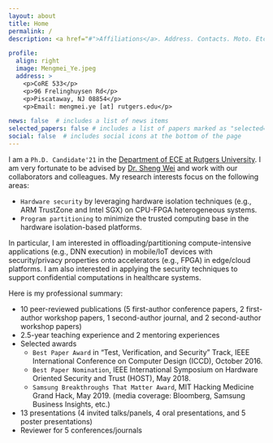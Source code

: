 ```yaml
---
layout: about
title: Home
permalink: /
description: <a href="#">Affiliations</a>. Address. Contacts. Moto. Etc.

profile:
  align: right
  image: Mengmei_Ye.jpeg
  address: >
    <p>CoRE 533</p>
    <p>96 Frelinghuysen Rd</p>
    <p>Piscataway, NJ 08854</p>
    <p>Email: mengmei.ye [at] rutgers.edu</p>

news: false  # includes a list of news items
selected_papers: false # includes a list of papers marked as "selected={true}"
social: false  # includes social icons at the bottom of the page
---
```


I am a `Ph.D. Candidate'21` in the [Department of ECE at Rutgers University](https://www.ece.rutgers.edu/). I am very fortunate to be advised by [Dr. Sheng Wei](http://eceweb1.rutgers.edu/~sw891/) and work with our collaborators and colleagues. My research interests focus on the following areas: 
- `Hardware security` by leveraging hardware isolation techniques (e.g., ARM TrustZone and Intel SGX) on CPU-FPGA heterogeneous systems.
- `Program partitioning` to minimize the trusted computing base in the hardware isolation-based platforms. 

In particular, I am interested in offloading/partitioning compute-intensive applications (e.g., DNN execution) in mobile/IoT devices with security/privacy properties onto accelerators (e.g., FPGA) in edge/cloud platforms. I am also interested in applying the security techniques to support confidential computations in healthcare systems.

Here is my professional summary: 
- 10 peer-reviewed publications (5 first-author conference papers, 2 first-author workshop papers, 1 second-author journal, and 2 second-author workshop papers)
- 2.5-year teaching experience and 2 mentoring experiences
- Selected awards
  - `Best Paper Award` in “Test, Verification, and Security” Track, IEEE International Conference on Computer Design (ICCD), October 2016.
  - `Best Paper Nomination`, IEEE International Symposium on Hardware Oriented Security and Trust (HOST), May 2018.
  - `Samsung Breakthroughs That Matter Award`, MIT Hacking Medicine Grand Hack, May 2019. (media coverage: Bloomberg, Samsung Business Insights, etc.)
- 13 presentations (4 invited talks/panels, 4 oral presentations, and 5 poster presentations)
- Reviewer for 5 conferences/journals

